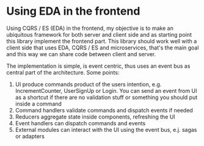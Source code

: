 # Using EDA in the frontend

Using CQRS / ES (EDA) in the frontend, my objective is to make an ubiquitous framework for both server and client side and as starting point this library implement the frontend part. This library should work well with a client side that uses EDA, CQRS / ES and microservices, that's the main goal and this way we can share code between client and server.

The implementation is simple, is event centric, thus uses an event bus as central part of the architecture. Some points:

1. UI produce commands product of the users intention, e.g. IncrementCounter, UserSignUp or Login. You can send an event from UI as a shortcut if there are no validation stuff or something you should put inside a command
2. Command handlers validate commands and dispatch events if needed
2. Reducers aggregate state inside components, refreshing the UI
3. Event handlers can dispatch commands and events
4. External modules can interact with the UI using the event bus, e.j. sagas or adapters

